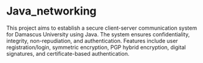 # Java_networking
This project aims to establish a secure client-server communication system for Damascus University using Java. The system ensures confidentiality, integrity, non-repudiation, and authentication. Features include user registration/login, symmetric encryption, PGP hybrid encryption, digital signatures, and certificate-based authentication.
